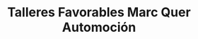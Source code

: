 ---
title: "Talleres Favorables Marc Quer Automoción"
url: /fraga/talleres-favorables-marc-quer-automocion/
shop: Autowerkstatt
---